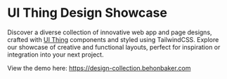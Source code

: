 # UI Thing Design Showcase

Discover a diverse collection of innovative web app and page designs, crafted with [UI Thing](https://ui-thing.behonbaker.com/getting-started/introduction) components and styled using TailwindCSS. Explore our showcase of creative and functional layouts, perfect for inspiration or integration into your next project.

View the demo here: https://design-collection.behonbaker.com
